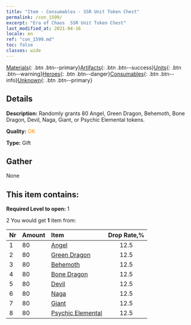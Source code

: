 ```yaml
---
title: "Item - Consumables - SSR Unit Token Chest"
permalink: /con_1599/
excerpt: "Era of Chaos  SSR Unit Token Chest"
last_modified_at: 2021-04-16
locale: en
ref: "con_1599.md"
toc: false
classes: wide
---
```

 [Materials](/Items/){: .btn .btn--primary}[Artifacts](/Items/Artifacts/){: .btn .btn--success}[Units](/Items/Units/){: .btn .btn--warning}[Heroes](/Items/Heroes/){: .btn .btn--danger}[Consumables](/Items/Consumables/){: .btn .btn--info}[Unknown](/Items/Unknown/){: .btn .btn--primary}

## Details
 **Description:** Randomly grants 80 Angel, Green Dragon, Behemoth, Bone Dragon, Devil, Naga, Giant, or Psychic Elemental tokens.

 **Quality:** <span style="color: #FF8C00">OK</span>

 **Type:** Gift

## Gather

  None

## This item contains:

 **Required Level to open:** 1

 2 You would get **1** item  from:

  | Nr | Amount |     Item    | Drop Rate,% |
  |:---|:-------|:------------|:---------:|
  | 1 | 80 | [Angel](/Items/unt_196/) | 12.5 | 
  | 2 | 80 | [Green Dragon](/Items/unt_205/) | 12.5 | 
  | 3 | 80 | [Behemoth](/Items/unt_223/) | 12.5 | 
  | 4 | 80 | [Bone Dragon](/Items/unt_214/) | 12.5 | 
  | 5 | 80 | [Devil](/Items/unt_232/) | 12.5 | 
  | 6 | 80 | [Naga](/Items/unt_240/) | 12.5 | 
  | 7 | 80 | [Giant ](/Items/unt_241/) | 12.5 | 
  | 8 | 80 | [Psychic Elemental](/Items/unt_267/) | 12.5 | 
